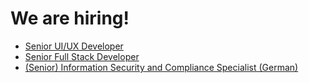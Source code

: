 # We are hiring!

* [Senior UI/UX Developer](https://virtualq.softgarden.io/job/44531942/Senior-UI-UX-Developer-f-m-d-?jobDbPVId=124535972&l=en)
* [Senior Full Stack Developer](https://virtualq.softgarden.io/job/44531977/Senior-Full-Stack-Developer-f-m-d-?jobDbPVId=124536317&l=en)
* [(Senior) Information Security and Compliance Specialist (German)](https://virtualq.softgarden.io/job/46957523/-Senior-Information-Security-and-Compliance-Specialist-w-m-d-?jobDbPVId=137303883)
